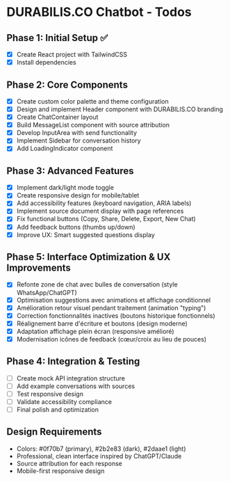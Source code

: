 # DURABILIS.CO Chatbot - Todos

## Phase 1: Initial Setup ✅
- [x] Create React project with TailwindCSS
- [x] Install dependencies

## Phase 2: Core Components
- [x] Create custom color palette and theme configuration
- [x] Design and implement Header component with DURABILIS.CO branding
- [x] Create ChatContainer layout
- [x] Build MessageList component with source attribution
- [x] Develop InputArea with send functionality
- [x] Implement Sidebar for conversation history
- [x] Add LoadingIndicator component

## Phase 3: Advanced Features
- [x] Implement dark/light mode toggle
- [x] Create responsive design for mobile/tablet
- [x] Add accessibility features (keyboard navigation, ARIA labels)
- [x] Implement source document display with page references
- [x] Fix functional buttons (Copy, Share, Delete, Export, New Chat)
- [x] Add feedback buttons (thumbs up/down)
- [x] Improve UX: Smart suggested questions display
## Phase 5: Interface Optimization & UX Improvements
- [x] Refonte zone de chat avec bulles de conversation (style WhatsApp/ChatGPT)
- [x] Optimisation suggestions avec animations et affichage conditionnel
- [x] Amélioration retour visuel pendant traitement (animation "typing")
- [x] Correction fonctionnalités inactives (boutons historique fonctionnels)
- [x] Réalignement barre d'écriture et boutons (design moderne)
- [x] Adaptation affichage plein écran (responsive amélioré)
- [x] Modernisation icônes de feedback (cœur/croix au lieu de pouces)

## Phase 4: Integration & Testing
- [ ] Create mock API integration structure
- [ ] Add example conversations with sources
- [ ] Test responsive design
- [ ] Validate accessibility compliance
- [ ] Final polish and optimization

## Design Requirements
- Colors: #0f70b7 (primary), #2b2e83 (dark), #2daae1 (light)
- Professional, clean interface inspired by ChatGPT/Claude
- Source attribution for each response
- Mobile-first responsive design
